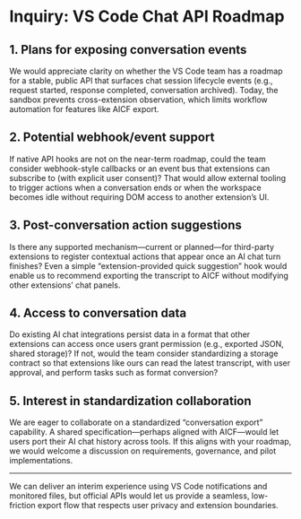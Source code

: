 # Inquiry: VS Code Chat API Roadmap

## 1. Plans for exposing conversation events

We would appreciate clarity on whether the VS Code team has a roadmap for a stable, public API that surfaces chat session lifecycle events (e.g., request started, response completed, conversation archived). Today, the sandbox prevents cross-extension observation, which limits workflow automation for features like AICF export.

## 2. Potential webhook/event support

If native API hooks are not on the near-term roadmap, could the team consider webhook-style callbacks or an event bus that extensions can subscribe to (with explicit user consent)? That would allow external tooling to trigger actions when a conversation ends or when the workspace becomes idle without requiring DOM access to another extension’s UI.

## 3. Post-conversation action suggestions

Is there any supported mechanism—current or planned—for third-party extensions to register contextual actions that appear once an AI chat turn finishes? Even a simple “extension-provided quick suggestion” hook would enable us to recommend exporting the transcript to AICF without modifying other extensions’ chat panels.

## 4. Access to conversation data

Do existing AI chat integrations persist data in a format that other extensions can access once users grant permission (e.g., exported JSON, shared storage)? If not, would the team consider standardizing a storage contract so that extensions like ours can read the latest transcript, with user approval, and perform tasks such as format conversion?

## 5. Interest in standardization collaboration

We are eager to collaborate on a standardized “conversation export” capability. A shared specification—perhaps aligned with AICF—would let users port their AI chat history across tools. If this aligns with your roadmap, we would welcome a discussion on requirements, governance, and pilot implementations.

---

We can deliver an interim experience using VS Code notifications and monitored files, but official APIs would let us provide a seamless, low-friction export flow that respects user privacy and extension boundaries.
